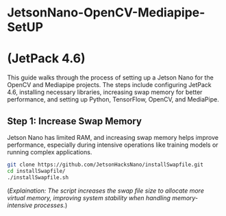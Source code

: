 # JetsonNano-OpenCV-Mediapipe-SetUP
# (JetPack 4.6)

This guide walks through the process of setting up a Jetson Nano for the OpenCV and Mediapipe projects. The steps include configuring JetPack 4.6, installing necessary libraries, increasing swap memory for better performance, and setting up Python, TensorFlow, OpenCV, and MediaPipe.

## Step 1: Increase Swap Memory

Jetson Nano has limited RAM, and increasing swap memory helps improve performance, especially during intensive operations like training models or running complex applications.

```bash
git clone https://github.com/JetsonHacksNano/installSwapfile.git
cd installSwapfile/
./installSwapfile.sh
```

(*Explaination: The script increases the swap file size to allocate more virtual memory, improving system stability when handling memory-intensive processes.*)
